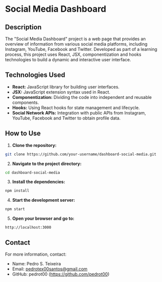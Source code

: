 # Social Media Dashboard

## Description
The "Social Media Dashboard" project is a web page that provides an overview of information from various social media platforms, including Instagram, YouTube, Facebook and Twitter. Developed as part of a learning process, this project uses React, JSX, componentization and hooks technologies to build a dynamic and interactive user interface.

## Technologies Used

- **React:** JavaScript library for building user interfaces.
- **JSX:** JavaScript extension syntax used in React.
- **Componentization:** Dividing the code into independent and reusable components.
- **Hooks:** Using React hooks for state management and lifecycle.
- **Social Network APIs:** Integration with public APIs from Instagram, YouTube, Facebook and Twitter to obtain profile data.

## How to Use

1. **Clone the repository:**
```bash
git clone https://github.com/your-username/dashboard-social-media.git
```
2. **Navigate to the project directory:**
```bash
cd dashboard-social-media
```
3. **Install the dependencies:**
```bash
npm install
```
4. **Start the development server:**
```bash
npm start
```
5. **Open your browser and go to:**
```
http://localhost:3000
```

## Contact

For more information, contact:
- Name: Pedro S. Teixeira
- Email: pedrotex00santos@gmail.com
- GitHub: pedrot00 (https://github.com/pedrot00)
